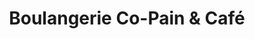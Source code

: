 ---
title: "Boulangerie Co-Pain & Café"
url: /paris/boulangerie-co-pain-et-cafe/
shop: boulangerie
---